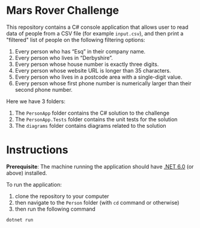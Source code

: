 # Mars Rover Challenge

This repository contains a C# console application that allows user to read data of people from a CSV file (for example `input.csv`), and then print a "filtered" list of people on the following filtering options:

1. Every person who has “Esq” in their company name.
2. Every person who lives in “Derbyshire”.
3. Every person whose house number is exactly three digits.
4. Every person whose website URL is longer than 35 characters.
5. Every person who lives in a postcode area with a single-digit value.
6. Every person whose first phone number is numerically larger than their second phone number.

Here we have 3 folders:

1. The `PersonApp` folder contains the C# solution to the challenge
2. The `PersonApp.Tests` folder contains the unit tests for the solution
3. The `diagrams` folder contains diagrams related to the solution

# Instructions

**Prerequisite**: The machine running the application should have [.NET 6.0](https://dotnet.microsoft.com/en-us/download/dotnet/6.0) (or above) installed.

To run the application:

1. clone the repository to your computer
2. then navigate to the `Person` folder (with `cd` command or otherwise)
3. then run the following command

```c#
dotnet run
```
